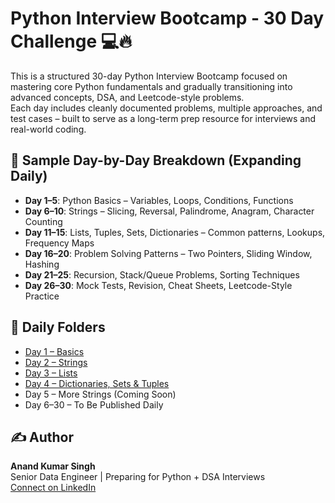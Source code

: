 # Python Interview Bootcamp - 30 Day Challenge 💻🔥

This is a structured 30-day Python Interview Bootcamp focused on mastering core Python fundamentals and gradually transitioning into advanced concepts, DSA, and Leetcode-style problems.  
Each day includes cleanly documented problems, multiple approaches, and test cases – built to serve as a long-term prep resource for interviews and real-world coding.

## 📅 Sample Day-by-Day Breakdown (Expanding Daily)

- **Day 1–5**: Python Basics – Variables, Loops, Conditions, Functions
- **Day 6–10**: Strings – Slicing, Reversal, Palindrome, Anagram, Character Counting
- **Day 11–15**: Lists, Tuples, Sets, Dictionaries – Common patterns, Lookups, Frequency Maps
- **Day 16–20**: Problem Solving Patterns – Two Pointers, Sliding Window, Hashing
- **Day 21–25**: Recursion, Stack/Queue Problems, Sorting Techniques
- **Day 26–30**: Mock Tests, Revision, Cheat Sheets, Leetcode-Style Practice

## 📁 Daily Folders

- [Day 1 – Basics](./Day1_Basics/README.md)
- [Day 2 – Strings](./Day2_Strings/README.md)
- [Day 3 – Lists](./Day3_Lists/README.md)
- [Day 4 – Dictionaries, Sets & Tuples](./Day4_Dictionaries_Sets_Tuples/README.md)
- Day 5 – More Strings (Coming Soon)
- Day 6–30 – To Be Published Daily

## ✍️ Author

**Anand Kumar Singh**  
Senior Data Engineer | Preparing for Python + DSA Interviews  
[Connect on LinkedIn](https://www.linkedin.com/in/anand-kumar-singh-830839ab)